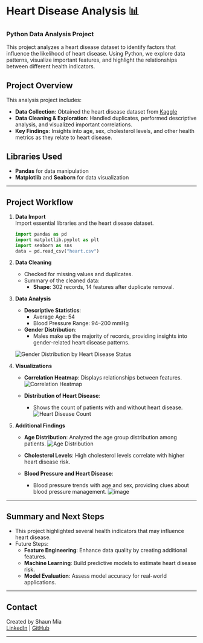 

# Heart Disease Analysis 📊

### Python Data Analysis Project

This project analyzes a heart disease dataset to identify factors that influence the likelihood of heart disease. Using Python, we explore data patterns, visualize important features, and highlight the relationships between different health indicators.

## Project Overview

This analysis project includes:
- **Data Collection**: Obtained the heart disease dataset from [Kaggle](https://www.kaggle.com/datasets/johnsmith88/heart-disease-dataset)
- **Data Cleaning & Exploration**: Handled duplicates, performed descriptive analysis, and visualized important correlations.
- **Key Findings**: Insights into age, sex, cholesterol levels, and other health metrics as they relate to heart disease.

## Libraries Used
- **Pandas** for data manipulation
- **Matplotlib** and **Seaborn** for data visualization

---

## Project Workflow

1. **Data Import**  
   Import essential libraries and the heart disease dataset.
   ```python
   import pandas as pd
   import matplotlib.pyplot as plt
   import seaborn as sns
   data = pd.read_csv("heart.csv")
   ```

2. **Data Cleaning**  
   - Checked for missing values and duplicates.
   - Summary of the cleaned data:
     - **Shape**: 302 records, 14 features after duplicate removal.

3. **Data Analysis**  
   - **Descriptive Statistics**:
     - Average Age: 54
     - Blood Pressure Range: 94–200 mmHg
   - **Gender Distribution**:
     - Males make up the majority of records, providing insights into gender-related heart disease patterns.

   ![Gender Distribution by Heart Disease Status](https://github.com/user-attachments/assets/b1dad54f-10ec-43e8-8c49-528718f4ce0a)


4. **Visualizations**  
   - **Correlation Heatmap**: Displays relationships between features.
     ![Correlation Heatmap](https://github.com/user-attachments/assets/fac218e4-69d8-4c58-914c-f6104137807c)

   - **Distribution of Heart Disease**:
     - Shows the count of patients with and without heart disease.
       ![Heart Disease Count](https://github.com/user-attachments/assets/7c4d8ba2-fd16-496e-9410-67650010eacc)


5. **Additional Findings**  
   - **Age Distribution**: Analyzed the age group distribution among patients.
     ![Age Distribution](https://github.com/user-attachments/assets/0c6245b1-61a8-415d-978d-0c3a0d5a8db6)

   - **Cholesterol Levels**: High cholesterol levels correlate with higher heart disease risk.
   - **Blood Pressure and Heart Disease**:
     - Blood pressure trends with age and sex, providing clues about blood pressure management.
       ![image](https://github.com/user-attachments/assets/3310aec1-bbf2-4d7e-92d4-d17b6b840be7)


---

## Summary and Next Steps

- This project highlighted several health indicators that may influence heart disease.
- Future Steps:
  - **Feature Engineering**: Enhance data quality by creating additional features.
  - **Machine Learning**: Build predictive models to estimate heart disease risk.
  - **Model Evaluation**: Assess model accuracy for real-world applications.

--- 

## Contact

Created by Shaun Mia  
[LinkedIn](https://www.linkedin.com/in/shaun-mia/) | [GitHub](https://github.com/shaun-mia/)

---
